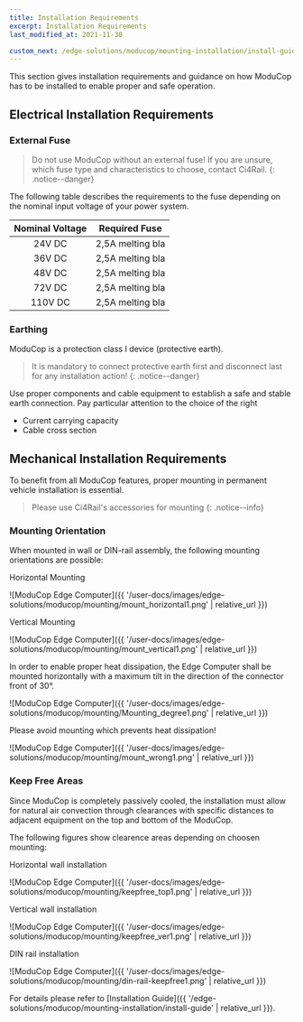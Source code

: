 ```yaml
---
title: Installation Requirements
excerpt: Installation Requirements
last_modified_at: 2021-11-30

custom_next: /edge-solutions/moducop/mounting-installation/install-guide/
---
```



This section gives installation requirements and guidance on how ModuCop has to be installed to enable proper and safe operation.


## Electrical Installation Requirements 

### External Fuse

> Do not use ModuCop without an external fuse! If you are unsure, which fuse type and characteristics to choose, contact Ci4Rail.
{: .notice--danger}

The following table describes the requirements to the fuse depending on the nominal input voltage of your power system. 

|Nominal Voltage |Required Fuse|
|:--------------:|:-----------:|
|24V DC | 2,5A melting bla|
|36V DC| 2,5A melting bla|
|48V DC | 2,5A melting bla|
|72V DC | 2,5A melting bla|
|110V DC | 2,5A melting bla|


### Earthing
ModuCop is a protection class I device (protective earth). 

> It is mandatory to connect protective earth first and disconnect last for any installation action! 
{: .notice--danger}

Use proper components and cable equipment to establish a safe and stable earth connection. Pay particular attention to the choice of the right
- Current carrying capacity
- Cable cross section


## Mechanical Installation Requirements
To benefit from all ModuCop features, proper mounting in permanent vehicle installation is essential.

> Please use Ci4Rail's accessories for mounting
{: .notice--info}


### Mounting Orientation
When mounted in wall or DIN-rail assembly, the following mounting orientations are possible:

Horizontal Mounting

![ModuCop Edge Computer]({{ '/user-docs/images/edge-solutions/moducop/mounting/mount_horizontal1.png' | relative_url }})

Vertical Mounting

![ModuCop Edge Computer]({{ '/user-docs/images/edge-solutions/moducop/mounting/mount_vertical1.png' | relative_url }})


In order to enable proper heat dissipation, the Edge Computer shall be mounted horizontally with a maximum tilt in the direction of the connector front of 30°.

![ModuCop Edge Computer]({{ '/user-docs/images/edge-solutions/moducop/mounting/Mounting_degree1.png' | relative_url }})


Please avoid mounting which prevents heat dissipation!

![ModuCop Edge Computer]({{ '/user-docs/images/edge-solutions/moducop/mounting/mount_wrong1.png' | relative_url }})


### Keep Free Areas
Since ModuCop is completely passively cooled, the installation must allow for natural air convection through clearances with specific distances to adjacent equipment on the top and bottom of the ModuCop.

The following figures show clearence areas depending on choosen mounting:

Horizontal wall installation

![ModuCop Edge Computer]({{ '/user-docs/images/edge-solutions/moducop/mounting/keepfree_top1.png' | relative_url }})

Vertical wall installation

![ModuCop Edge Computer]({{ '/user-docs/images/edge-solutions/moducop/mounting/keepfree_ver1.png' | relative_url }})

DIN rail installation

![ModuCop Edge Computer]({{ '/user-docs/images/edge-solutions/moducop/mounting/din-rail-keepfree1.png' | relative_url }})



For details please refer to [Installation Guide]({{ '/edge-solutions/moducop/mounting-installation/install-guide' | relative_url }}).

